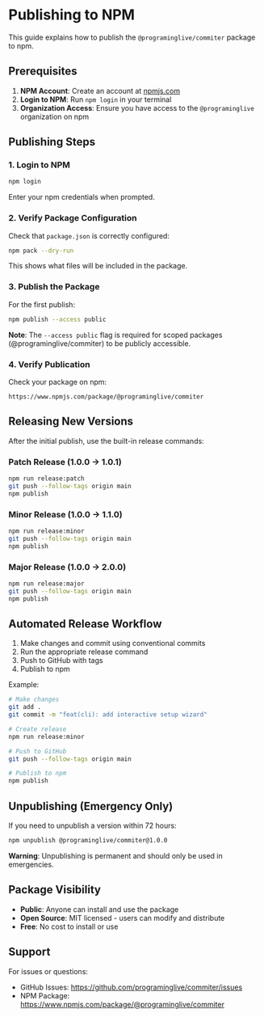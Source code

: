 # Publishing to NPM

This guide explains how to publish the `@programinglive/commiter` package to npm.

## Prerequisites

1. **NPM Account**: Create an account at [npmjs.com](https://www.npmjs.com/)
2. **Login to NPM**: Run `npm login` in your terminal
3. **Organization Access**: Ensure you have access to the `@programinglive` organization on npm

## Publishing Steps

### 1. Login to NPM

```bash
npm login
```

Enter your npm credentials when prompted.

### 2. Verify Package Configuration

Check that `package.json` is correctly configured:

```bash
npm pack --dry-run
```

This shows what files will be included in the package.

### 3. Publish the Package

For the first publish:

```bash
npm publish --access public
```

**Note**: The `--access public` flag is required for scoped packages (@programinglive/commiter) to be publicly accessible.

### 4. Verify Publication

Check your package on npm:
```
https://www.npmjs.com/package/@programinglive/commiter
```

## Releasing New Versions

After the initial publish, use the built-in release commands:

### Patch Release (1.0.0 → 1.0.1)
```bash
npm run release:patch
git push --follow-tags origin main
npm publish
```

### Minor Release (1.0.0 → 1.1.0)
```bash
npm run release:minor
git push --follow-tags origin main
npm publish
```

### Major Release (1.0.0 → 2.0.0)
```bash
npm run release:major
git push --follow-tags origin main
npm publish
```

## Automated Release Workflow

1. Make changes and commit using conventional commits
2. Run the appropriate release command
3. Push to GitHub with tags
4. Publish to npm

Example:
```bash
# Make changes
git add .
git commit -m "feat(cli): add interactive setup wizard"

# Create release
npm run release:minor

# Push to GitHub
git push --follow-tags origin main

# Publish to npm
npm publish
```

## Unpublishing (Emergency Only)

If you need to unpublish a version within 72 hours:

```bash
npm unpublish @programinglive/commiter@1.0.0
```

**Warning**: Unpublishing is permanent and should only be used in emergencies.

## Package Visibility

- **Public**: Anyone can install and use the package
- **Open Source**: MIT licensed - users can modify and distribute
- **Free**: No cost to install or use

## Support

For issues or questions:
- GitHub Issues: https://github.com/programinglive/commiter/issues
- NPM Package: https://www.npmjs.com/package/@programinglive/commiter
